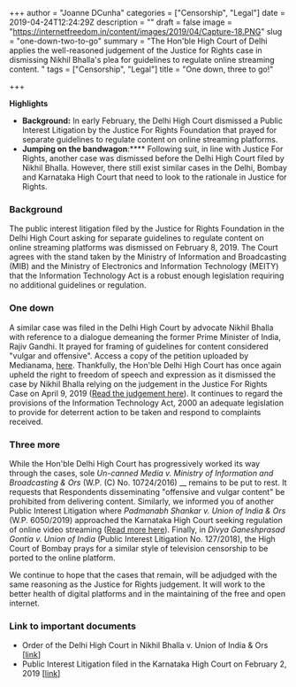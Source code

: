 +++
author = "Joanne DCunha"
categories = ["Censorship", "Legal"]
date = 2019-04-24T12:24:29Z
description = ""
draft = false
image = "https://internetfreedom.in/content/images/2019/04/Capture-18.PNG"
slug = "one-down-two-to-go"
summary = "The Hon'ble High Court of Delhi applies the well-reasoned judgement of the Justice for Rights case in dismissing Nikhil Bhalla's plea for guidelines to regulate online streaming content. "
tags = ["Censorship", "Legal"]
title = "One down, three to go!"

+++


**Highlights**

* ****Background:**** In early February, the Delhi High Court dismissed a Public Interest Litigation by the Justice For Rights Foundation that prayed for separate guidelines to regulate content on online streaming platforms.
* **Jumping on the bandwagon**:**** Following suit, in line with Justice For Rights, another case was dismissed before the Delhi High Court filed by Nikhil Bhalla. However, there still exist similar cases in the Delhi, Bombay and Karnataka High Court that need to look to the rationale in Justice for Rights.

### **Background**

The public interest litigation filed by the Justice for Rights Foundation in the Delhi High Court asking for separate guidelines to regulate content on online streaming platforms was dismissed on February 8, 2019. The Court agrees with the stand taken by the Ministry of Information and Broadcasting (MIB) and the Ministry of Electronics and Information Technology (MEITY)  that the Information Technology Act is a robust enough legislation requiring no additional guidelines or regulation.

### One down

A similar case was filed in the Delhi High Court by advocate Nikhil Bhalla with reference to a dialogue demeaning the former Prime Minister of India, Rajiv Gandhi. It prayed for framing of guidelines for content considered "vulgar and offensive". Access a copy of the petition uploaded by Medianama, [here](https://www.medianama.com/wp-content/uploads/Nikhil-Bhalla-v-Union-of-India-Netflix-Ors-PETITION.pdf). Thankfully, the Hon'ble Delhi High Court has once again upheld the right to freedom of speech and expression as it dismissed the case by Nikhil Bhalla relying on the judgement in the Justice For Rights Case on April 9, 2019 ([Read the judgement here](http://delhihighcourt.nic.in/dhcqrydisp_o.asp?pn=90948&yr=2019)). It continues to regard the provisions of the Information Technology Act, 2000 an adequate legislation to provide for deterrent action to be taken and respond to complaints received.

### Three more

While the Hon'ble Delhi High Court has progressively worked its way through the cases, sole _Un-canned Media v. Ministry of Information and Broadcasting & Ors_ (W.P. (C) No. 10724/2016) __ remains to be put to rest. It requests that Respondents disseminating "offensive and vulgar content" be prohibited from delivering content. Similarly, we informed you of another Public Interest Litigation where _Padmanabh Shankar v. Union of India & Ors_ (W.P. 6050/2019) approached the Karnataka High Court seeking regulation of online video streaming ([Read more here](https://internetfreedom.in/here-we-go-again/)). Finally, in _Divya Ganeshprasad Gontia v. Union of India_ (Public Interest Litigation No. 127/2018), the High Court of Bombay prays for a similar style of television censorship to be ported to the online platform.

We continue to hope that the cases that remain, will be adjudged with the same reasoning as the Justice for Rights judgement. It will work to the better health of digital platforms and in the maintaining of the free and open internet.

### Link to important documents

* Order of the Delhi High Court in Nikhil Bhalla v. Union of India & Ors [[link](http://delhihighcourt.nic.in/dhcqrydisp_o.asp?pn=90948&yr=2019)] 
* Public Interest Litigation filed in the Karnataka High Court on February 2, 2019 [[link](https://barandbench.com/wp-content/uploads/2019/03/Padmanabh-Shankar-v-Netflix.pdf)]



